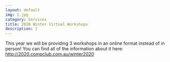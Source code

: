 ```yaml
---
layout: default
img: 1.jpg
category: Services
title: 2020 Winter Virtual Workshops
description: |
---
```

  This year we will be providing 3 workshops in an online format instead of in person! You can find all of the information about it here: http://2020.compclub.com.au/winter2020
